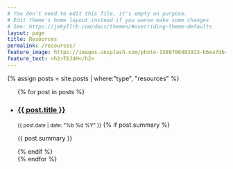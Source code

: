 ```yaml
---
# You don't need to edit this file, it's empty on purpose.
# Edit theme's home layout instead if you wanna make some changes
# See: https://jekyllrb.com/docs/themes/#overriding-theme-defaults
layout: page
title: Resources
permalink: /resources/
feature_image: https://images.unsplash.com/photo-1580706483913-b6ea7db483a0?ixlib=rb-1.2.1&ixid=eyJhcHBfaWQiOjEyMDd9&auto=format&fit=crop&w=2137&q=80
feature_text: <h2>TEJ4M</h2>
---
```

{% assign posts = site.posts | where:"type", "resources" %}

<ul class="list  list--posts">
{% for post in posts %}
<li class="item  item--post">
<article class="article  article--post">
		<div class="blogpost">
        <h3 class="title"><a href="{{ post.url }}">{{ post.title }}</a></h3>
        <small class="small post-meta">{{ post.date | date: "%b %d %Y" }}</small>
        {% if post.summary %}
            <p class="entry">{{ post.summary }}</p>
         {% endif %}
         </div>
 </article>
</li>
{% endfor %}
</ul>